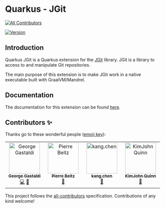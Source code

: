# Quarkus - JGit
<!-- ALL-CONTRIBUTORS-BADGE:START - Do not remove or modify this section -->
[![All Contributors](https://img.shields.io/badge/all_contributors-4-orange.svg?style=flat-square)](#contributors-)
<!-- ALL-CONTRIBUTORS-BADGE:END -->

[![Version](https://img.shields.io/maven-central/v/io.quarkiverse.jgit/quarkus-jgit?logo=apache-maven&style=flat-square)](https://search.maven.org/artifact/io.quarkiverse.jgit/quarkus-jgit)

## Introduction

Quarkus JGit is a Quarkus extension for the [JGit](https://www.eclipse.org/jgit/) library.
JGit is a library to access to and manipulate Git repositories. 

The main purpose of this extension is to make JGit work in a native executable built with GraalVM/Mandrel.

## Documentation

The documentation for this extension can be found [here](https://docs.quarkiverse.io/quarkus-jgit/dev/index.html).

## Contributors ✨

Thanks go to these wonderful people ([emoji key](https://allcontributors.org/docs/en/emoji-key)):

<!-- ALL-CONTRIBUTORS-LIST:START - Do not remove or modify this section -->
<!-- prettier-ignore-start -->
<!-- markdownlint-disable -->
<table>
  <tbody>
    <tr>
      <td align="center" valign="top" width="14.28%"><a href="http://gastaldi.wordpress.com"><img src="https://avatars.githubusercontent.com/u/54133?v=4?s=100" width="100px;" alt="George Gastaldi"/><br /><sub><b>George Gastaldi</b></sub></a><br /><a href="https://github.com/quarkiverse/quarkus-jgit/commits?author=gastaldi" title="Code">💻</a> <a href="#maintenance-gastaldi" title="Maintenance">🚧</a></td>
      <td align="center" valign="top" width="14.28%"><a href="https://github.com/PierreBtz"><img src="https://avatars.githubusercontent.com/u/9881659?v=4?s=100" width="100px;" alt="Pierre Beitz"/><br /><sub><b>Pierre Beitz</b></sub></a><br /><a href="https://github.com/quarkiverse/quarkus-jgit/issues?q=author%3APierreBtz" title="Bug reports">🐛</a></td>
      <td align="center" valign="top" width="14.28%"><a href="https://github.com/kangofchen"><img src="https://avatars.githubusercontent.com/u/12807092?v=4?s=100" width="100px;" alt="kang.chen"/><br /><sub><b>kang.chen</b></sub></a><br /><a href="https://github.com/quarkiverse/quarkus-jgit/issues?q=author%3Akangofchen" title="Bug reports">🐛</a></td>
      <td align="center" valign="top" width="14.28%"><a href="http://www.logicdrop.com"><img src="https://avatars.githubusercontent.com/u/533810?v=4?s=100" width="100px;" alt="KimJohn Quinn"/><br /><sub><b>KimJohn Quinn</b></sub></a><br /><a href="https://github.com/quarkiverse/quarkus-jgit/issues?q=author%3Akjq" title="Bug reports">🐛</a></td>
    </tr>
  </tbody>
</table>

<!-- markdownlint-restore -->
<!-- prettier-ignore-end -->

<!-- ALL-CONTRIBUTORS-LIST:END -->

This project follows the [all-contributors](https://github.com/all-contributors/all-contributors) specification. Contributions of any kind welcome!
